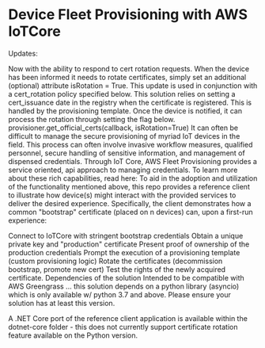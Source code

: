 # Device Fleet Provisioning with AWS IoTCore
Updates:

Now with the ability to respond to cert rotation requests. When the device has been informed it needs to rotate certificates, simply set an additional (optional) attribute isRotation = True. This update is used in conjunction with a cert_rotation policy specified below. This solution relies on setting a cert_issuance date in the registry when the certificate is registered. This is handled by the provisioning template. Once the device is notified, it can process the rotation through setting the flag below.
provisioner.get_official_certs(callback, isRotation=True)
It can often be difficult to manage the secure provisioning of myriad IoT devices in the field. This process can often involve invasive workflow measures, qualified personnel, secure handling of sensitive information, and management of dispensed credentials. Through
IoT Core, AWS Fleet Provisioning provides a service oriented, api approach to managing credentials. To learn more about these rich capabilities, read here:
To aid in the adoption and utilization of the functionality mentioned above, this repo provides a reference client to illustrate how device(s) might interact with the provided services to deliver the desired experience. Specifically, the client demonstrates how a common "bootstrap" certificate (placed on n devices) can, upon a first-run experience:

Connect to IoTCore with stringent bootstrap credentials
Obtain a unique private key and "production" certificate
Present proof of ownership of the production credentials
Prompt the execution of a provisioning template (custom provisioning logic)
Rotate the certificates (decommission bootstrap, promote new cert)
Test the rights of the newly acquired certificate.
Dependencies of the solution
Intended to be compatible with AWS Greengrass ... this solution depends on a python library (asyncio) which is only available w/ python 3.7 and above. Please ensure your solution has at least this version.

A .NET Core port of the reference client application is available within the dotnet-core folder - this does not currently support certificate rotation feature available on the Python version.
